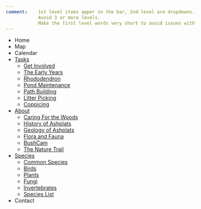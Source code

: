 ```yaml
---
comment:    1st level items apper in the bar, 2nd level are dropdowns.
            Avoid 3 or more levels.
            Make the first level words very short to avoid issues with mobile devices.
---
```

* Home
* Map
* Calendar
* [Tasks](#tasks)
    * [Get Involved](#/getting-involved)
    * [The Early Years](#the-early-years)
    * [Rhododendron](#rhododendron)
    * [Pond Maintenance](#pond-maintenance)
    * [Path Building](#path-building)
    * [Litter Picking](#litter-picking)
    * [Coppicing](#coppicing)
* [About](#about)   
    * [Caring For the Woods](#caring-for-the-woods)
    * [History of Ashplats](#history)
    * [Geology of Ashplats](#geology)
    * [Flora and Fauna](#flora-and-fauna)
    * [BushCam](#bushcam)
    * [The Nature Trail](#nature-trail)
* [Species](#/species/Home)
    * [Common Species](#/species/Common)
    * [Birds](#/species/Birds)
    * [Plants](#/species/Plants)
    * [Fungi](#/species/Fungi)
    * [Invertebrates](#/species/Invertebrates)   
    * [Species List](#/species/Species_List)
* Contact
